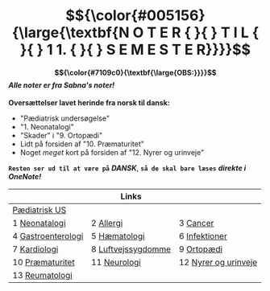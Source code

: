 # $${\color{#005156}{\large{\textbf{N O T E R { }{ } T I L { }{ } 1 1. { }{ } S E M E S T E R}}}}$$


#### $${\color{#7109c0}{\textbf{\large{OBS:}}}}$$ *Alle noter er fra Sabna's noter!*

**Oversættelser lavet herinde fra norsk til dansk:**
- "Pædiatrisk undersøgelse"
- "1. Neonatalogi"
- "Skader" i "9. Ortopædi"
- Lidt på forsiden af "10. Præmaturitet"
- Noget *meget* kort på forsiden af "12. Nyrer og urinveje"

**`Resten ser ud til at være på`** ***DANSK***, **`så de skal bare læses`** ***direkte i OneNote!***

|| Links ||
|-|-|-|
|[Pædiatrisk US](/0.%20Pædiatrisk%20undersøgelse.md)|
|1 [Neonatalogi](1.%20Neonatalogi.md)|2 [Allergi](2.%20Allergi.md)|3 [Cancer](3.%20Cancer.md)|
|4 [Gastroenterologi](4.%20Gastroenterologi.md)|5 [Hæmatologi](5.%20Hæmatologi.md)|6 [Infektioner](6.%20Infektioner.md)|
|7 [Kardiologi](7.%20Kardiologi.md)|8 [Luftvejssygdomme](8.%20Luftvejssygdomme.md)|9 [Ortopædi](9.%20Ortopædi.md)|
|10 [Præmaturitet](10.%20Præmaturitet.md)|11 [Neurologi](11.%20Neurologi.md)|12 [Nyrer og urinveje](12.%20Nyrer%20og%20urinveje.md)|
|13 [Reumatologi](13.%20Reumatologi.md)|

